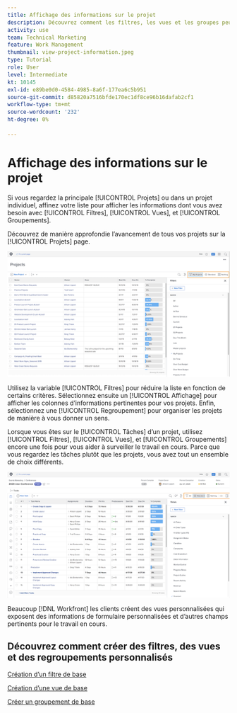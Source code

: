 ```yaml
---
title: Affichage des informations sur le projet
description: Découvrez comment les filtres, les vues et les groupes peuvent rendre les informations du projet facilement visibles pour vous aider à gérer les projets.
activity: use
team: Technical Marketing
feature: Work Management
thumbnail: view-project-information.jpeg
type: Tutorial
role: User
level: Intermediate
kt: 10145
exl-id: e89be0d0-4584-4985-8a6f-177ea6c5b951
source-git-commit: d85820a7516bfde170ec1df8ce96b16dafab2cf1
workflow-type: tm+mt
source-wordcount: '232'
ht-degree: 0%

---
```


# Affichage des informations sur le projet

Si vous regardez la principale [!UICONTROL Projets] ou dans un projet individuel, affinez votre liste pour afficher les informations dont vous avez besoin avec [!UICONTROL Filtres], [!UICONTROL Vues], et [!UICONTROL Groupements].

Découvrez de manière approfondie l’avancement de tous vos projets sur la [!UICONTROL Projets] page.

![Page de projet avec des filtres affichant](assets/planner-fund-project-page-fvg-copy.png)

Utilisez la variable [!UICONTROL Filtres] pour réduire la liste en fonction de certains critères. Sélectionnez ensuite un [!UICONTROL Affichage] pour afficher les colonnes d’informations pertinentes pour vos projets. Enfin, sélectionnez une [!UICONTROL Regroupement] pour organiser les projets de manière à vous donner un sens.

Lorsque vous êtes sur le [!UICONTROL Tâches] d’un projet, utilisez [!UICONTROL Filtres], [!UICONTROL Vues], et [!UICONTROL Groupements] encore une fois pour vous aider à surveiller le travail en cours. Parce que vous regardez les tâches plutôt que les projets, vous avez tout un ensemble de choix différents.

![Liste des tâches du projet avec des vues](assets/planner-fund-task-list-fvg.png)

Beaucoup [!DNL Workfront] les clients créent des vues personnalisées qui exposent des informations de formulaire personnalisées et d’autres champs pertinents pour le travail en cours.

## Découvrez comment créer des filtres, des vues et des regroupements personnalisés

[Création d’un filtre de base](https://experienceleague.adobe.com/docs/workfront-learn/tutorials-workfront/reporting/basic-reporting/create-a-basic-filter.html?lang=en)

[Création d’une vue de base](https://experienceleague.adobe.com/docs/workfront-learn/tutorials-workfront/reporting/basic-reporting/create-a-basic-view.html?lang=en)

[Créer un groupement de base](https://experienceleague.adobe.com/docs/workfront-learn/tutorials-workfront/reporting/basic-reporting/create-a-basic-grouping.html?lang=en)
